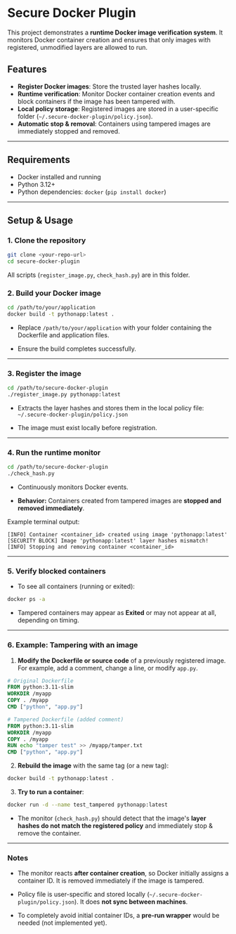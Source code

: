 
# Secure Docker Plugin

This project demonstrates a **runtime Docker image verification system**. It monitors Docker container creation and ensures that only images with registered, unmodified layers are allowed to run.

## Features

- **Register Docker images**: Store the trusted layer hashes locally.
- **Runtime verification**: Monitor Docker container creation events and block containers if the image has been tampered with.
- **Local policy storage**: Registered images are stored in a user-specific folder (`~/.secure-docker-plugin/policy.json`).
- **Automatic stop & removal**: Containers using tampered images are immediately stopped and removed.

---

## Requirements

- Docker installed and running
- Python 3.12+
- Python dependencies: `docker` (`pip install docker`)

---

## Setup & Usage

### 1. Clone the repository

```bash
git clone <your-repo-url>
cd secure-docker-plugin
```


All scripts (`register_image.py`, `check_hash.py`) are in this folder.



### 2. Build your Docker image

```bash
cd /path/to/your/application
docker build -t pythonapp:latest .

```

-   Replace `/path/to/your/application` with your folder containing the Dockerfile and application files.
    
-   Ensure the build completes successfully.
    

----------

### 3. Register the image

```bash
cd /path/to/secure-docker-plugin
./register_image.py pythonapp:latest

```

-   Extracts the layer hashes and stores them in the local policy file:  
    `~/.secure-docker-plugin/policy.json`
    
-   The image must exist locally before registration.
    

----------

### 4. Run the runtime monitor

```bash
cd /path/to/secure-docker-plugin
./check_hash.py

```

-   Continuously monitors Docker events.
    
-   **Behavior:** Containers created from tampered images are **stopped and removed immediately**.
    

Example terminal output:

```
[INFO] Container <container_id> created using image 'pythonapp:latest'
[SECURITY BLOCK] Image 'pythonapp:latest' layer hashes mismatch!
[INFO] Stopping and removing container <container_id>

```

----------

### 5. Verify blocked containers

-   To see all containers (running or exited):
    

```bash
docker ps -a

```

-   Tampered containers may appear as **Exited** or may not appear at all, depending on timing.
    

----------

### 6. Example: Tampering with an image

1.  **Modify the Dockerfile or source code** of a previously registered image.  
    For example, add a comment, change a line, or modify `app.py`.
    

```dockerfile
# Original Dockerfile
FROM python:3.11-slim
WORKDIR /myapp
COPY . /myapp
CMD ["python", "app.py"]

```

```dockerfile
# Tampered Dockerfile (added comment)
FROM python:3.11-slim
WORKDIR /myapp
COPY . /myapp
RUN echo "tamper test" >> /myapp/tamper.txt
CMD ["python", "app.py"]

```

2.  **Rebuild the image** with the same tag (or a new tag):
    

```bash
docker build -t pythonapp:latest .

```

3.  **Try to run a container**:
    

```bash
docker run -d --name test_tampered pythonapp:latest

```

-   The monitor (`check_hash.py`) should detect that the image's **layer hashes do not match the registered policy** and immediately stop & remove the container.
    

----------

### Notes

-   The monitor reacts **after container creation**, so Docker initially assigns a container ID. It is removed immediately if the image is tampered.
    
-   Policy file is user-specific and stored locally (`~/.secure-docker-plugin/policy.json`). It does **not sync between machines**.
    
-   To completely avoid initial container IDs, a **pre-run wrapper** would be needed (not implemented yet).
    



